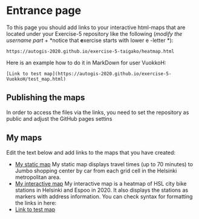 # Entrance page

To this page you should add links to your interactive html-maps that are located under your Exercise-5 repository like the following (*modify the username part* + *notice that **e**xercise starts with lower e -letter *):

 `https://autogis-2020.github.io/exercise-5-taigako/heatmap.html`

Here is an example how to do it in MarkDown for user VuokkoH:

```
[Link to test map](https://autogis-2020.github.io/exercise-5-VuokkoH/test_map.html)
```
## Publishing the maps 

In order to access the files via the links, you need to set the repository as public and adjust the GitHub pages settins
## My maps

Edit the text below and add links to the maps that you have created:

 - [My static map](https://autogis-2020.github.io/exercise-5-taigako/jumbo_accessibility_car.png)
     My static map displays travel times (up to 70 minutes) to Jumbo shopping center by car from each
     grid cell in the Helsinki metropolitan area.
 - [My interactive map](https://autogis-2020.github.io/exercise-5-taigako/heatmap.html)
     My interactive map is a heatmap of HSL city bike stations in Helsinki and Espoo in 2020.
     It also displays the stations as markers with address information.
 You can check syntax for formatting the links in here: 
 - [Link to test map](https://autogis-2020.github.io/exercise-5-VuokkoH/test_map.html)

